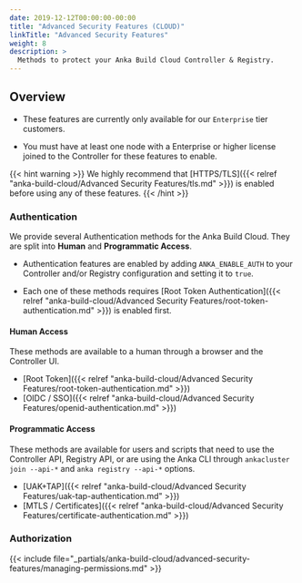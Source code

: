 ```yaml
---
date: 2019-12-12T00:00:00-00:00
title: "Advanced Security Features (CLOUD)"
linkTitle: "Advanced Security Features"
weight: 8
description: >
  Methods to protect your Anka Build Cloud Controller & Registry.
---
```


## Overview

- These features are currently only available for our `Enterprise` tier customers.

- You must have at least one node with a Enterprise or higher license joined to the Controller for these features to enable.

{{< hint warning >}}
We highly recommend that [HTTPS/TLS]({{< relref "anka-build-cloud/Advanced Security Features/tls.md" >}}) is enabled before using any of these features.
{{< /hint >}}

### Authentication

We provide several Authentication methods for the Anka Build Cloud. They are split into **Human** and **Programmatic Access**.

- Authentication features are enabled by adding `ANKA_ENABLE_AUTH` to your Controller and/or Registry configuration and setting it to `true`.

- Each one of these methods requires [Root Token Authentication]({{< relref "anka-build-cloud/Advanced Security Features/root-token-authentication.md" >}}) is enabled first.

#### Human Access

These methods are available to a human through a browser and the Controller UI.

- [Root Token]({{< relref "anka-build-cloud/Advanced Security Features/root-token-authentication.md" >}})
- [OIDC / SSO]({{< relref "anka-build-cloud/Advanced Security Features/openid-authentication.md" >}})

#### Programmatic Access

These methods are available for users and scripts that need to use the Controller API, Registry API, or are using the Anka CLI through `ankacluster join --api-*` and `anka registry --api-*` options.

- [UAK+TAP]({{< relref "anka-build-cloud/Advanced Security Features/uak-tap-authentication.md" >}})
- [MTLS / Certificates]({{< relref "anka-build-cloud/Advanced Security Features/certificate-authentication.md" >}})

### Authorization

{{< include file="_partials/anka-build-cloud/advanced-security-features/managing-permissions.md" >}}